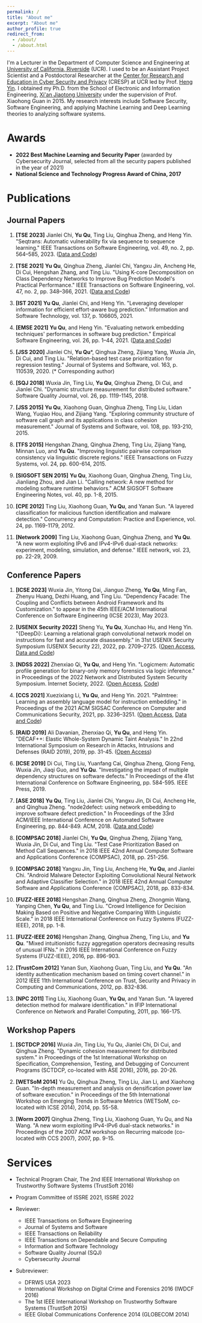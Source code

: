 ```yaml
---
permalink: /
title: "About me"
excerpt: "About me"
author_profile: true
redirect_from: 
  - /about/
  - /about.html
---
```


I'm a Lecturer in the Department of Computer Science and Engineering at [University of California, Riverside](https://www.ucr.edu) (UCR). I used to be an Assistant Project Scientist and a Postdoctoral Researcher at the [Center for Research and Education in Cyber Security and Privacy](https://cresp.cs.ucr.edu) (CRESP) at UCR led by Prof. [Heng Yin](https://www.cs.ucr.edu/~heng). I obtained my Ph.D. from the School of Electronic and Information Engineering, [Xi'an Jiaotong University](http://en.xjtu.edu.cn) under the supervision of Prof. Xiaohong Guan in 2015. My research interests include Software Security, Software Engineering, and applying Machine Learning and Deep Learning theories to analyzing software systems.

Awards
======
* **2022 Best Machine Learning and Security Paper** (awarded by Cybersecurity Journal, selected from all the security papers published in the year of 2021)
* **National Science and Technology Progress Award of China, 2017**

Publications
======
## Journal Papers
1. **[TSE 2023]** Jianlei Chi, **Yu Qu**, Ting Liu, Qinghua Zheng, and Heng Yin. "Seqtrans: Automatic vulnerability fix via sequence to sequence learning." IEEE Transactions on Software Engineering, vol. 49, no. 2, pp. 564–585, 2023. ([Data and Code](https://github.com/chijianlei/SeqTrans))

2. **[TSE 2021]** **Yu Qu**, Qinghua Zheng, Jianlei Chi, Yangxu Jin, Ancheng He, Di Cui, Hengshan Zhang, and Ting Liu. "Using K-core Decomposition on Class Dependency Networks to Improve Bug Prediction Model's Practical Performance." IEEE Transactions on Software Engineering, vol. 47, no. 2, pp. 348–366, 2021. ([Data and Code](https://github.com/XJTU-SE/top-core))

3. **[IST 2021]** **Yu Qu**, Jianlei Chi, and Heng Yin. "Leveraging developer information for efficient effort-aware bug prediction." Information and Software Technology, vol. 137, p. 106605, 2021.

4. **[EMSE 2021]** **Yu Qu**, and Heng Yin. "Evaluating network embedding techniques' performances in software bug prediction." Empirical Software Engineering, vol. 26, pp. 1–44, 2021. ([Data and Code](https://github.com/quyutest/node2defect))

5. **[JSS 2020]** Jianlei Chi, **Yu Qu**\*, Qinghua Zheng, Zijiang Yang, Wuxia Jin, Di Cui, and Ting Liu. "Relation-based test case prioritization for regression testing." Journal of Systems and Software, vol. 163, p. 110539, 2020.  (* Corresponding author)

6. **[SQJ 2018]** Wuxia Jin, Ting Liu, **Yu Qu**, Qinghua Zheng, Di Cui, and Jianlei Chi. "Dynamic structure measurement for distributed software." Software Quality Journal, vol. 26, pp. 1119-1145, 2018.

7. **[JSS 2015]** **Yu Qu**, Xiaohong Guan, Qinghua Zheng, Ting Liu, Lidan Wang, Yuqiao Hou, and Zijiang Yang. "Exploring community structure of software call graph and its applications in class cohesion measurement." Journal of Systems and Software, vol. 108, pp. 193-210, 2015.

8. **[TFS 2015]** Hengshan Zhang, Qinghua Zheng, Ting Liu, Zijiang Yang, Minnan Luo, and **Yu Qu**. "Improving linguistic pairwise comparison consistency via linguistic discrete regions." IEEE Transactions on Fuzzy Systems, vol. 24, pp. 600-614, 2015.

9. **[SIGSOFT SEN 2015]** **Yu Qu**, Xiaohong Guan, Qinghua Zheng, Ting Liu, Jianliang Zhou, and Jian Li. "Calling network: A new method for modeling software runtime behaviors." ACM SIGSOFT Software Engineering Notes, vol. 40, pp. 1-8, 2015.

10. **[CPE 2012]** Ting Liu, Xiaohong Guan, **Yu Qu**, and Yanan Sun. "A layered classification for malicious function identification and malware detection." Concurrency and Computation: Practice and Experience, vol. 24, pp. 1169-1179, 2012.

11. **[Network 2009]** Ting Liu, Xiaohong Guan, Qinghua Zheng, and **Yu Qu**. "A new worm exploiting IPv6 and IPv4-IPv6 dual-stack networks: experiment, modeling, simulation, and defense." IEEE network, vol. 23, pp. 22-29, 2009.

## Conference Papers
1. **[ICSE 2023]** Wuxia Jin, Yitong Dai, Jianguo Zheng, **Yu Qu**, Ming Fan, Zhenyu Huang, Dezhi Huang, and Ting Liu. "Dependency Facade: The Coupling and Conflicts between Android Framework and Its Customization." to appear in the 45th IEEE/ACM International Conference on Software Engineering (ICSE 2023), May 2023.

2. **[USENIX Security 2022]** Sheng Yu, **Yu Qu**, Xunchao Hu, and Heng Yin. "{DeepDi}: Learning a relational graph convolutional network model on instructions for fast and accurate disassembly." in 31st USENIX Security Symposium (USENIX Security 22), 2022, pp. 2709–2725. ([Open Access](https://www.usenix.org/system/files/sec22-yu-sheng.pdf), [Data and Code](https://github.com/DeepBitsTechnology/DeepDi))

3. **[NDSS 2022]** Zhenxiao Qi, **Yu Qu**, and Heng Yin. "Logicmem: Automatic profile generation for binary-only memory forensics via logic inference." in Proceedings of the 2022 Network and Distributed System Security Symposium. Internet Society, 2022. ([Open Access](https://www.ndss-symposium.org/wp-content/uploads/2022-324-paper.pdf), [Code](https://github.com/bitsecurerlab/LogicMem))

4. **[CCS 2021]** Xuezixiang Li, **Yu Qu**, and Heng Yin. 2021. "Palmtree: Learning an assembly language model for instruction embedding." in Proceedings of the 2021 ACM SIGSAC Conference on Computer and Communications Security, 2021, pp. 3236–3251. ([Open Access](https://dl.acm.org/doi/pdf/10.1145/3460120.3484587), [Data and Code](https://github.com/palmtreemodel/PalmTree))

5. **[RAID 2019]** Ali Davanian, Zhenxiao Qi, **Yu Qu**, and Heng Yin. "DECAF++: Elastic Whole-System Dynamic Taint Analysis." In 22nd International Symposium on Research in Attacks, Intrusions and Defenses (RAID 2019), 2019, pp. 31-45. ([Open Access](https://www.usenix.org/system/files/raid2019-davanian.pdf))

6. **[ICSE 2019]** Di Cui, Ting Liu, Yuanfang Cai, Qinghua Zheng, Qiong Feng, Wuxia Jin, Jiaqi Guo, and **Yu Qu**. "Investigating the impact of multiple dependency structures on software defects." In Proceedings of the 41st International Conference on Software Engineering, pp. 584-595. IEEE Press, 2019.

7. **[ASE 2018]** **Yu Qu**, Ting Liu, Jianlei Chi, Yangxu Jin, Di Cui, Ancheng He, and Qinghua Zheng. "node2defect: using network embedding to improve software defect prediction." In Proceedings of the 33rd ACM/IEEE International Conference on Automated Software Engineering, pp. 844-849. ACM, 2018. ([Data and Code](https://github.com/quyutest/node2defect))

8. **[COMPSAC 2018]** Jianlei Chi, **Yu Qu**, Qinghua Zheng, Zijiang Yang, Wuxia Jin, Di Cui, and Ting Liu. "Test Case Prioritization Based on Method Call Sequences." in 2018 IEEE 42nd Annual Computer Software and Applications Conference (COMPSAC), 2018, pp. 251-256.

9. **[COMPSAC 2018]** Yangxu Jin, Ting Liu, Ancheng He, **Yu Qu**, and Jianlei Chi.  "Android Malware Detector Exploiting Convolutional Neural Network and Adaptive Classifier Selection." in 2018 IEEE 42nd Annual Computer Software and Applications Conference (COMPSAC), 2018, pp. 833-834.

10. **[FUZZ-IEEE 2018]** Hengshan Zhang, Qinghua Zheng, Zhongmin Wang, Yanping Chen, **Yu Qu**, and Ting Liu. "Crowd Intelligence for Decision Making Based on Positive and Negative Comparing With Linguistic Scale." in 2018 IEEE International Conference on Fuzzy Systems (FUZZ-IEEE), 2018, pp. 1-8.

11. **[FUZZ-IEEE 2016]** Hengshan Zhang, Qinghua Zheng, Ting Liu, and **Yu Qu**.  "Mixed intuitionistic fuzzy aggregation operators decreasing results of unusual IFNs." in 2016 IEEE International Conference on Fuzzy Systems (FUZZ-IEEE), 2016, pp. 896-903.

12. **[TrustCom 2012]** Yanan Sun, Xiaohong Guan, Ting Liu, and **Yu Qu**. "An identity authentication mechanism based on timing covert channel." in 2012 IEEE 11th International Conference on Trust, Security and Privacy in Computing and Communications, 2012, pp. 832-836.

13. **[NPC 2011]** Ting Liu, Xiaohong Guan, **Yu Qu**, and Yanan Sun. "A layered detection method for malware identification." in IFIP International Conference on Network and Parallel Computing, 2011, pp. 166-175.

## Workshop Papers
1. **[SCTDCP 2016]** Wuxia Jin, Ting Liu, Yu Qu, Jianlei Chi, Di Cui, and Qinghua Zheng. "Dynamic cohesion measurement for distributed system." in Proceedings of the 1st International Workshop on Specification, Comprehension, Testing, and Debugging of Concurrent Programs (SCTDCP, co-located with ASE 2016), 2016, pp. 20-26.

2. **[WETSoM 2014]** Yu Qu, Qinghua Zheng, Ting Liu, Jian Li, and Xiaohong Guan.  "In-depth measurement and analysis on densification power law of software execution." in Proceedings of the 5th International Workshop on Emerging Trends in Software Metrics (WETSoM, co-located with ICSE 2014), 2014, pp. 55-58.

3. **[Worm 2007]** Qinghua Zheng, Ting Liu, Xiaohong Guan, Yu Qu, and Na Wang. "A new worm exploiting IPv4-IPv6 dual-stack networks." in Proceedings of the 2007 ACM workshop on Recurring malcode (co-located with CCS 2007), 2007, pp. 9-15.

Services
======
* Technical Program Chair, The 2nd IEEE International Workshop on Trustworthy Software Systems (TrustSoft 2016)
* Program Committee of ISSRE 2021, ISSRE 2022

* Reviewer:
    + IEEE Transactions on Software Engineering
    + Journal of Systems and Software
    + IEEE Transactions on Reliability
    + IEEE Transactions on Dependable and Secure Computing
    + Information and Software Technology
    + Software Quality Journal (SQJ)
    + Cybersecurity Journal

* Subreviewer:
    + DFRWS USA 2023
    + International Workshop on Digital Crime and Forensics 2016 (IWDCF 2016)
    + The 1st IEEE International Workshop on Trustworthy Software Systems (TrustSoft 2015)
    + IEEE Global Communications Conference 2014 (GLOBECOM 2014)
